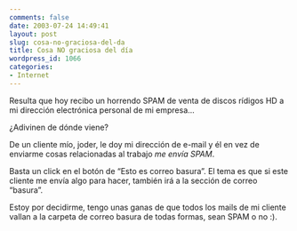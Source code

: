 ```yaml
---
comments: false
date: 2003-07-24 14:49:41
layout: post
slug: cosa-no-graciosa-del-da
title: Cosa NO graciosa del día
wordpress_id: 1066
categories:
- Internet
---
```


Resulta que hoy recibo un horrendo SPAM de venta de discos rídigos HD a mi dirección electrónica personal de mi empresa…





¿Adivinen de dónde viene?





De un cliente mío, joder, le doy mi dirección de e-mail y él en vez de enviarme cosas relacionadas al trabajo _me envía SPAM_.





Basta un click en el botón de “Esto es correo basura”. El tema es que si este cliente me envía algo para hacer, también irá a la sección de correo “basura”.





Estoy por decidirme, tengo unas ganas de que todos los mails de mi cliente vallan a la carpeta de correo basura de todas formas, sean SPAM o no :).




 
